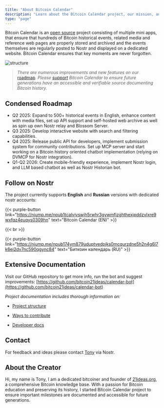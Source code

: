 ```yaml
---
title: "About Bitcoin Calendar"
description: "Learn about the Bitcoin Calendar project, our mission, and the team"
type: "page"
---
```


Bitcoin Calendar is an [open source](https://github.com/Bitcoin-Calendar) project consisting of multiple mini apps, that ensure that hundreds of Bitcoin historical events, related media and reference web pages are properly stored and archived and the events themselves are regularly posted to Nostr and displayed on a dedicated website. Bitcoin Calendar ensures that key moments are never forgotten.

![structure](/images/structure.webp)

> _There are numerous improvements and new features on our_ [roadmap](/roadmap/)_. Please [support](/support/) Bitcoin Calendar to ensure future generations have an accessible and verifiable source documenting Bitcoin history._

## Condensed Roadmap

- Q2 2025: Expand to 500+ historical events in English, enhance content with media files, set up API support and self-hosted web archive as well as spin up own Nostr relay and Blossom Server.
- Q3 2025: Develop interactive website with search and filtering capabilities.
- Q4 2025: Release public API for developers, implement submission system for community contributions. Set up MCP server and start working on a Bitcoin history oriented chatbot implementation (relying on DVMCP for Nostr integration).
- Q1-Q2 2026: Create mobile-friendly experience, implement Nostr login, and LLM based chatbot as well as Nostr Historian bot.
    
## Follow on Nostr

The project currently supports __English__ and __Russian__ versions with dedicated nostr accounts:

{{< purple-button link="https://njump.me/npub1tcalvjvswjh5rwhr3gywmfjzghthexjpddzvlxre9wxfqz4euqys0309hn" text="Bitcoin Calendar (EN)" >}}

{{< br >}}

{{< purple-button link="https://njump.me/npub174ym879uduptvedpjks0mcqurzdne5h2n4g6l7k6ej2dv7nc590qgync84" text="Биткоин календарь (RU)" >}}

## Extensive Documentation

Visit our GitHub repository to get more info, run the bot and suggest improvements: [https://github.com/bitcoin21ideas/calendar-bot](https://github.com/bitcoin21ideas/calendar-bot)

_Project documentation includes thorough information on:_

*   [Project structure](https://github.com/Bitcoin-Calendar/calendar-bot/blob/main/docs/PROJECT_STRUCTURE.md)
    
*   [Ways to contribute](https://github.com/Bitcoin-Calendar/calendar-bot/blob/main/docs/CONTRIBUTING.md)
    
*   [Developer docs](https://github.com/Bitcoin-Calendar/calendar-bot/blob/main/docs/DEVELOPMENT.md)
    

## Contact

For feedback and ideas please contact [Tony](https://njump.me/npub10awzknjg5r5lajnr53438ndcyjylgqsrnrtq5grs495v42qc6awsj45ys7) via Nostr.

## About the Creator

Hi, my name is Tony, I am a dedicated bitcoiner and founder of [21ideas.org](https://21ideas.org/en/), a comprehensive Bitcoin knowledge base. With a passion for Bitcoin education and preserving its history, I started Bitcoin Calendar project to ensure important milestones are documented and accessible for future generations.

